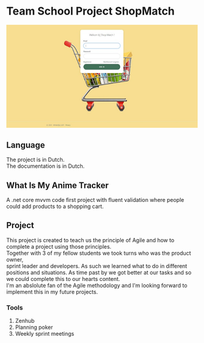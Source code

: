 # Team School Project ShopMatch
![](https://github.com/Liedev/shopMatch/blob/main/shopMatch.JPG)

## Language

The project is in Dutch. <br/>
The documentation is in Dutch.

## What Is My Anime Tracker

A .net core mvvm code first project with fluent validation where people could add products to a shopping cart. 

## Project

This project is created to teach us the principle of Agile and how to complete a project using those principles. <br />
Together with 3 of my fellow students we took turns who was the product owner, <br /> sprint leader and developers. As such we learned what to do in different positions and situations. As time past by we got better at our tasks and so we could complete this to our hearts content.<br />
I'm an abslolute fan of the Agile methodology and I'm looking forward to implement this in my future projects. <br />
### Tools
1. Zenhub
2. Planning poker
3. Weekly sprint meetings
